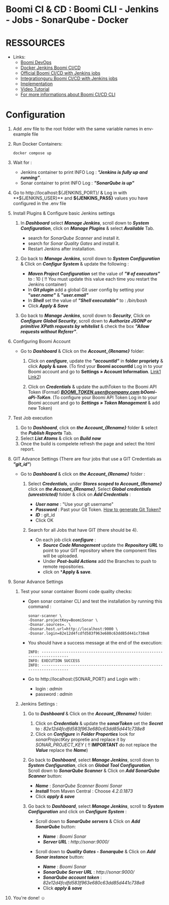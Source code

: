 # Boomi CI & CD : Boomi CLI - Jenkins - Jobs - SonarQube - Docker

# RESSOURCES

* Links: 
    * [Boomi DevOps](https://boomi.com/form/devops-assets-success/)
    * [Docker Jenkins Boomi CI/CD](https://hub.docker.com/r/boomicicd/jenkins) 
    * [Official Boomi CI/CD with Jenkins jobs](https://github.com/OfficialBoomi/boomicicd-jenkinsjobs)
    * [Integrationguru Boomi CI/CD with Jenkins jobs](https://github.com/integrationguru/boomicicd-jenkinsjobs)
    * [Implementation](https://community.boomi.com/s/article/Boomi-CI-CD-Reference-Implementation)
    * [Video Tutorial](https://www.youtube.com/watch?v=DZgJgCw6Z7s)
    * [For more informations about Boomi CI/CD CLI](https://github.com/OfficialBoomi/boomicicd-cli)

# Configuration

1. Add .env file to the root folder with the same variable names in env-example file

2. Run Docker Containers:
    ```
    docker compose up
    ```

3. Wait for :
    * Jenkins container to print INFO Log : ***"Jenkins is fully up and running"***.
    * Sonar container to print INFO Log : ***"SonarQube is up"***

4. Go to http://localhost:${JENKINS_PORT}/ & Log in with **${JENKINS_USER}** and **${JENKINS_PASS}** values you have configured in the .env file

5. Install Plugins & Configure basic Jenkins settings 
    1. In ***Dashboard*** select ***Manage Jenkins***, scroll down to ***System Configuration***, click on ***Manage Plugins*** & select ***Available*** Tab.
        * search for *SonarQube Scanner* and install it.
        * search for *Sonar Quality Gates* and install it.
        * Restart Jenkins after installation.

    2. Go back to ***Manage Jenkins***, scroll down to ***System Configuration*** & Click on ***Configur System*** & update the following :
        * ***Maven Project Configuration*** set the value of ***"# of executors"*** to : 10 ( :bangbang: You must update this value each time you restart the Jenkins container)
        * In ***Git plugin*** add a global Git user config by setting your **"*user.name"*** & **"*user.email"***
        * In ***Shell*** set the value of ***"Shell executable"*** to : */bin/bash*
        * Click ***Apply & Save***
    
    2. Go back to ***Manage Jenkins***, scroll down to ***Security***, Click on ***Configure Global Security***, scroll down to ***Authorize JSONP or primitive XPath requests by whitelist*** & check the box ***"Allow requests without Referer"***.

6. Configuring Boomi Account
    * Go to ***Dashboard*** & Click on the ***Account_{Rename}*** folder:

        1. Click on ***configure***, update the ***"accountId"*** in **folder propriety** & click **Apply & save**. (To find your **Boomi __accountId__** Log in to your Boomi account and go to **Settings » Account Information**. [Link1](https://help.boomi.com/bundle/developer_apis/page/int-AtomSphere_API_and_Partner_API_authentication.html) [Link2](https://help.boomi.com/bundle/integration/page/int-AtomSphere_API_Tokens_page.html))

        2. Click on ***Credentials*** & update the authToken to the Boomi API Token (Format) ***BOOMI_TOKEN.user@company.com:bOomi-aPi-ToKen***. (To configure your Boomi API Token Log in to your Boomi account and go to ***Settings » Token Management*** & add new Token)

7. Test Job execution 
    1. Go to ***Dashboard***, click on ***the Account_{Rename}*** folder & select the ***Publish Reports*** Tab.
    2. Select ***List Atoms*** & click on ***Build now***
    3. Once the build is compelete refresh the page and select the html report.

8. GIT Advance Settings (There are four jobs that use a GIT Credentials as ***"git_id"***)

    * Go to ***Dashboard*** & click on ***the Account_{Rename}*** folder :
        1. Select  ***Credentials***, under ***Stores scoped to Account_{Rename}*** click on ***the Account_{Rename}***, Select ***Global credentials (unrestricted)*** folder & click on ***Add Credentials*** :
            * ***User name*** : "Use your git username"
            * ***Password*** : Past your Git Token.  [How to generate Git Token?](https://docs.github.com/en/github/authenticating-to-github/creating-a-personal-access-token)
            * ***ID*** : git_id
            * Click OK

        2. Search for all Jobs that have GIT (there should be 4).
            * On each job click ***configure*** : 
                * ***Source Code Management*** update the ***Repository URL*** to point to your GIT repository where the component files will be uploaded.
                * Under ***Post-build Actions*** add the Branches to push to remote repositories.
                * click on ***Apply & save**.

9. Sonar Advance Settings
    1. Test your sonar container Boomi code quality checks:
        * Open sonar container CLI and test the installation by running this command :
            ```
            sonar-scanner \
            -Dsonar.projectKey=BoomiSonar \
            -Dsonar.sources=. \
            -Dsonar.host.url=http://localhost:9000 \
            -Dsonar.login=82e12d4fcdfd583f963e680c63dd85d441c738e8
            ```
        * You should have a success message at the end of the execution:
            ```
            INFO: ------------------------------------------------------------------------
            INFO: EXECUTION SUCCESS
            INFO: ------------------------------------------------------------------------
            ```
        
        * Go to http://localhost:{SONAR_PORT} and Login with :
            * login : *admin* 
            * password : *admin*

    2. Jenkins Settings :
        1. Go to ***Dashboard*** & Click on the ***Account_{Rename}*** folder:
            1. Click on ***Credentials*** & update the ***sonarToken*** set the ***Secret*** to : *82e12d4fcdfd583f963e680c63dd85d441c738e8*
            2. Click on ***Configure*** in ***Folder Properties*** look for *sonarProjectKey* propretie and replace it by *SONAR_PROJECT_KEY* ( :bangbang: **IMPORTANT** do not replace the ***Value*** replace the ***Name***)

        2. Go back to ***Dashboard***, select ***Manage Jenkins***, scroll down to ***System Configuration***, click on ***Global Tool Configuration***, Scroll down to ***SonarQube Scanner*** & Click on ***Add SonarQube Scanner*** button:
            * ***Name*** : *SonarQube Scanner Boomi Sonar*
            * ***Install*** from Maven Central : Choose *4.2.0.1873*
            * Click ***apply & save***
        
        3. Go back to ***Dashboard***, select ***Manage Jenkins***, scroll to ***System Configuration*** and click on ***Configure System*** :
            * Scroll down to ***SonarQube servers*** & Click on ***Add SonarQube*** button:
                * ***Name*** : *Boomi Sonar*
                * ***Server URL*** : *http://sonar:9000/*

            * Scroll down to ***Quality Gates - Sonarqube*** & Click on ***Add Sonar instance*** button:
                * ***Name*** : *Boomi Sonar*
                * ***SonarQube Server URL*** : *http://sonar:9000/*
                * ***SonarQube account token*** : *82e12d4fcdfd583f963e680c63dd85d441c738e8*
                * Click ***apply & save***

10. You're done! :relaxed: